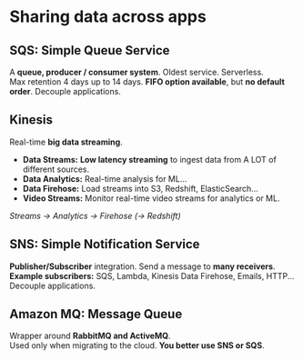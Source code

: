 # Sharing data across apps

## SQS: Simple Queue Service

A **queue, producer / consumer system**. Oldest service. Serverless.  
Max retention 4 days up to 14 days. **FIFO option available**, but **no default order**.
Decouple applications.

## Kinesis

Real-time **big data streaming**.  

- **Data Streams:** **Low latency streaming** to ingest data from A LOT of different sources.
- **Data Analytics:** Real-time analysis for ML...
- **Data Firehose:** Load streams into S3, Redshift, ElasticSearch...
- **Video Streams:** Monitor real-time video streams for analytics or ML.

*Streams -> Analytics -> Firehose (-> Redshift)*

## SNS: Simple Notification Service

**Publisher/Subscriber** integration. Send a message to **many receivers**.
**Example subscribers:** SQS, Lambda, Kinesis Data Firehose, Emails, HTTP...
Decouple applications.

## Amazon MQ: Message Queue

Wrapper around **RabbitMQ and ActiveMQ**.  
Used only when migrating to the cloud. **You better use SNS or SQS**.
